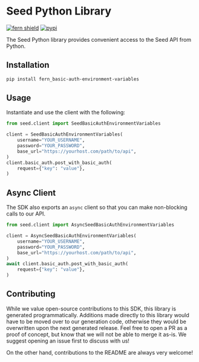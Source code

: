 # Seed Python Library

[![fern shield](https://img.shields.io/badge/%F0%9F%8C%BF-SDK%20generated%20by%20Fern-brightgreen)](https://github.com/fern-api/fern)
[![pypi](https://img.shields.io/pypi/v/fern_basic-auth-environment-variables)](https://pypi.python.org/pypi/fern_basic-auth-environment-variables)

The Seed Python library provides convenient access to the Seed API from Python.

## Installation

```sh
pip install fern_basic-auth-environment-variables
```

## Usage

Instantiate and use the client with the following:

```python
from seed.client import SeedBasicAuthEnvironmentVariables

client = SeedBasicAuthEnvironmentVariables(
    username="YOUR_USERNAME",
    password="YOUR_PASSWORD",
    base_url="https://yourhost.com/path/to/api",
)
client.basic_auth.post_with_basic_auth(
    request={"key": "value"},
)
```

## Async Client

The SDK also exports an `async` client so that you can make non-blocking calls to our API.

```python
from seed.client import AsyncSeedBasicAuthEnvironmentVariables

client = AsyncSeedBasicAuthEnvironmentVariables(
    username="YOUR_USERNAME",
    password="YOUR_PASSWORD",
    base_url="https://yourhost.com/path/to/api",
)
await client.basic_auth.post_with_basic_auth(
    request={"key": "value"},
)
```

## Contributing

While we value open-source contributions to this SDK, this library is generated programmatically.
Additions made directly to this library would have to be moved over to our generation code,
otherwise they would be overwritten upon the next generated release. Feel free to open a PR as
a proof of concept, but know that we will not be able to merge it as-is. We suggest opening
an issue first to discuss with us!

On the other hand, contributions to the README are always very welcome!
